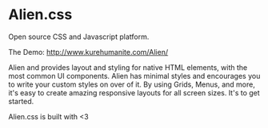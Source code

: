 # Alien.css
Open source CSS and Javascript platform.

The Demo: http://www.kurehumanite.com/Alien/

Alien and provides layout and styling for native HTML elements, with the most common UI components. Alien has minimal styles and encourages you to write your custom styles on over of it. By using Grids, Menus, and more, it's easy to create amazing responsive layouts for all screen sizes. It's to get started. 

Alien.css is built with <3 
